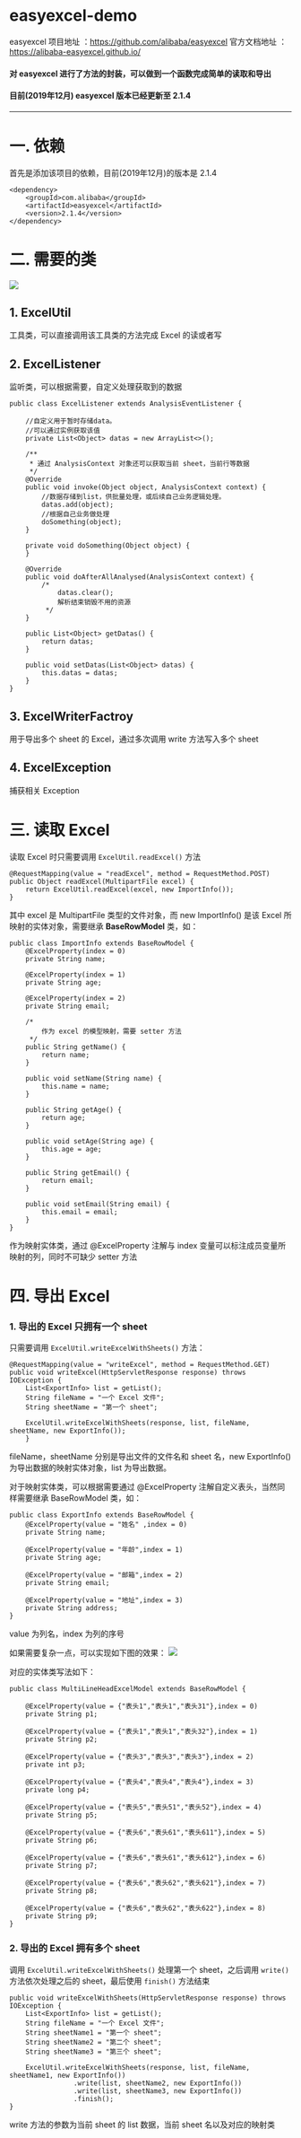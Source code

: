 # easyexcel-demo
easyexcel 项目地址 ：https://github.com/alibaba/easyexcel
官方文档地址 ：https://alibaba-easyexcel.github.io/
#### 对 easyexcel 进行了方法的封装，可以做到一个函数完成简单的读取和导出

#### 目前(2019年12月) easyexcel 版本已经更新至 2.1.4

---

# 一. 依赖
首先是添加该项目的依赖，目前(2019年12月)的版本是 2.1.4
```
<dependency>
	<groupId>com.alibaba</groupId>
	<artifactId>easyexcel</artifactId>
	<version>2.1.4</version>
</dependency>
```

# 二. 需要的类
![](https://upload-images.jianshu.io/upload_images/8807674-5fe0519ac2597f96.png?imageMogr2/auto-orient/strip%7CimageView2/2/w/1240)

## 1. ExcelUtil
工具类，可以直接调用该工具类的方法完成 Excel 的读或者写

## 2. ExcelListener
监听类，可以根据需要，自定义处理获取到的数据
```
public class ExcelListener extends AnalysisEventListener {

    //自定义用于暂时存储data。
    //可以通过实例获取该值
    private List<Object> datas = new ArrayList<>();

    /**
     * 通过 AnalysisContext 对象还可以获取当前 sheet，当前行等数据
     */
    @Override
    public void invoke(Object object, AnalysisContext context) {
        //数据存储到list，供批量处理，或后续自己业务逻辑处理。
        datas.add(object);
        //根据自己业务做处理
        doSomething(object);
    }

    private void doSomething(Object object) {
    }

    @Override
    public void doAfterAllAnalysed(AnalysisContext context) {
        /*
            datas.clear();
            解析结束销毁不用的资源
         */
    }

    public List<Object> getDatas() {
        return datas;
    }

    public void setDatas(List<Object> datas) {
        this.datas = datas;
    }
}
```

## 3. ExcelWriterFactroy
用于导出多个 sheet 的 Excel，通过多次调用 write 方法写入多个 sheet

## 4. ExcelException
捕获相关 Exception

# 三. 读取 Excel
读取 Excel 时只需要调用 ```ExcelUtil.readExcel()``` 方法
```
@RequestMapping(value = "readExcel", method = RequestMethod.POST)
public Object readExcel(MultipartFile excel) {
    return ExcelUtil.readExcel(excel, new ImportInfo());
}
```

其中 excel 是 MultipartFile 类型的文件对象，而 new ImportInfo() 是该 Excel 所映射的实体对象，需要继承 **BaseRowModel** 类，如：
```
public class ImportInfo extends BaseRowModel {
    @ExcelProperty(index = 0)
    private String name;

    @ExcelProperty(index = 1)
    private String age;

    @ExcelProperty(index = 2)
    private String email;

    /*
        作为 excel 的模型映射，需要 setter 方法
     */
    public String getName() {
        return name;
    }

    public void setName(String name) {
        this.name = name;
    }

    public String getAge() {
        return age;
    }

    public void setAge(String age) {
        this.age = age;
    }

    public String getEmail() {
        return email;
    }

    public void setEmail(String email) {
        this.email = email;
    }
}
```
作为映射实体类，通过 @ExcelProperty 注解与 index 变量可以标注成员变量所映射的列，同时不可缺少 setter 方法



# 四. 导出 Excel
### 1. 导出的 Excel 只拥有一个 sheet
只需要调用 ```ExcelUtil.writeExcelWithSheets()``` 方法：
```
@RequestMapping(value = "writeExcel", method = RequestMethod.GET)
public void writeExcel(HttpServletResponse response) throws IOException {
    List<ExportInfo> list = getList();
    String fileName = "一个 Excel 文件";
    String sheetName = "第一个 sheet";

    ExcelUtil.writeExcelWithSheets(response, list, fileName, sheetName, new ExportInfo());
    }
```
fileName，sheetName 分别是导出文件的文件名和 sheet 名，new ExportInfo() 为导出数据的映射实体对象，list 为导出数据。

对于映射实体类，可以根据需要通过 @ExcelProperty 注解自定义表头，当然同样需要继承 BaseRowModel 类，如：
```
public class ExportInfo extends BaseRowModel {
    @ExcelProperty(value = "姓名" ,index = 0)
    private String name;

    @ExcelProperty(value = "年龄",index = 1)
    private String age;

    @ExcelProperty(value = "邮箱",index = 2)
    private String email;

    @ExcelProperty(value = "地址",index = 3)
    private String address;
}
```
value 为列名，index 为列的序号

如果需要复杂一点，可以实现如下图的效果：
![](https://upload-images.jianshu.io/upload_images/8807674-5cb70346428fea93.png?imageMogr2/auto-orient/strip%7CimageView2/2/w/1240)

对应的实体类写法如下：
```
public class MultiLineHeadExcelModel extends BaseRowModel {

    @ExcelProperty(value = {"表头1","表头1","表头31"},index = 0)
    private String p1;

    @ExcelProperty(value = {"表头1","表头1","表头32"},index = 1)
    private String p2;

    @ExcelProperty(value = {"表头3","表头3","表头3"},index = 2)
    private int p3;

    @ExcelProperty(value = {"表头4","表头4","表头4"},index = 3)
    private long p4;

    @ExcelProperty(value = {"表头5","表头51","表头52"},index = 4)
    private String p5;

    @ExcelProperty(value = {"表头6","表头61","表头611"},index = 5)
    private String p6;

    @ExcelProperty(value = {"表头6","表头61","表头612"},index = 6)
    private String p7;

    @ExcelProperty(value = {"表头6","表头62","表头621"},index = 7)
    private String p8;

    @ExcelProperty(value = {"表头6","表头62","表头622"},index = 8)
    private String p9;
}
```
### 2. 导出的 Excel 拥有多个 sheet
调用 ```ExcelUtil.writeExcelWithSheets()``` 处理第一个 sheet，之后调用 ```write()``` 方法依次处理之后的 sheet，最后使用 ```finish()``` 方法结束
```
public void writeExcelWithSheets(HttpServletResponse response) throws IOException {
    List<ExportInfo> list = getList();
    String fileName = "一个 Excel 文件";
    String sheetName1 = "第一个 sheet";
    String sheetName2 = "第二个 sheet";
    String sheetName3 = "第三个 sheet";

    ExcelUtil.writeExcelWithSheets(response, list, fileName, sheetName1, new ExportInfo())
                .write(list, sheetName2, new ExportInfo())
                .write(list, sheetName3, new ExportInfo())
                .finish();
}
```
write 方法的参数为当前 sheet 的 list 数据，当前 sheet 名以及对应的映射类


